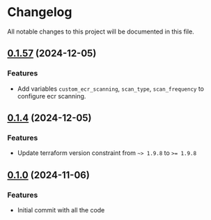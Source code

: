 # Changelog

All notable changes to this project will be documented in this file.

## [0.1.57]() (2024-12-05)

### Features

* Add variables `custom_ecr_scanning`, `scan_type`, `scan_frequency` to configure ecr scanning.

## [0.1.4]() (2024-12-05)

### Features

* Update terraform version constraint from `~> 1.9.8` to `>= 1.9.8`

## [0.1.0]() (2024-11-06)

### Features

* Initial commit with all the code


